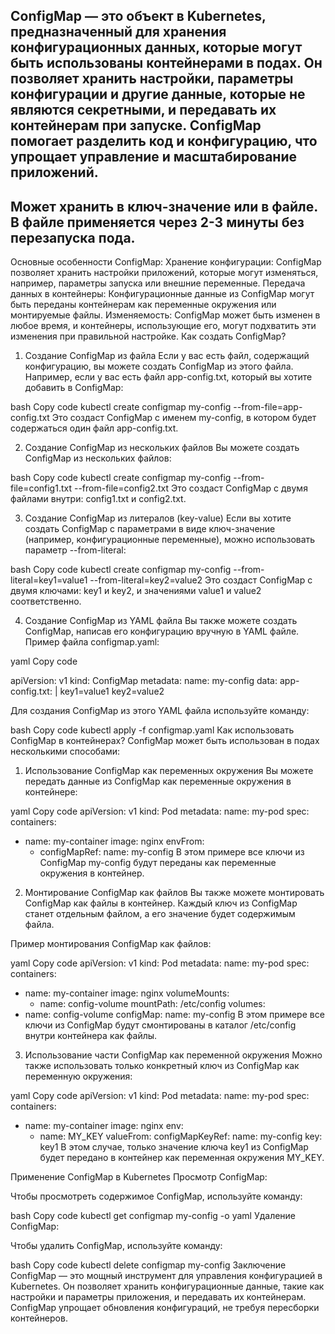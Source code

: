 ConfigMap — это объект в Kubernetes, предназначенный для хранения конфигурационных данных, которые могут быть использованы контейнерами в подах. 
Он позволяет хранить настройки, параметры конфигурации и другие данные, которые не являются секретными, и передавать их контейнерам при запуске. 
ConfigMap помогает разделить код и конфигурацию, что упрощает управление и масштабирование приложений.
-----------------------------------------
Может хранить в ключ-значение или в файле.
В файле применяется через 2-3 минуты без перезапуска пода.
-------------------------------------------

Основные особенности ConfigMap:
Хранение конфигурации: ConfigMap позволяет хранить настройки приложений, которые могут изменяться, например, параметры запуска или внешние переменные.
Передача данных в контейнеры: Конфигурационные данные из ConfigMap могут быть переданы контейнерам как переменные окружения или монтируемые файлы.
Изменяемость: ConfigMap может быть изменен в любое время, и контейнеры, использующие его, могут подхватить эти изменения при правильной настройке.
Как создать ConfigMap?
1. Создание ConfigMap из файла
Если у вас есть файл, содержащий конфигурацию, вы можете создать ConfigMap из этого файла. Например, если у вас есть файл app-config.txt, который вы хотите добавить в ConfigMap:

bash
Copy code
kubectl create configmap my-config --from-file=app-config.txt
Это создаст ConfigMap с именем my-config, в котором будет содержаться один файл app-config.txt.

2. Создание ConfigMap из нескольких файлов
Вы можете создать ConfigMap из нескольких файлов:

bash
Copy code
kubectl create configmap my-config --from-file=config1.txt --from-file=config2.txt
Это создаст ConfigMap с двумя файлами внутри: config1.txt и config2.txt.

3. Создание ConfigMap из литералов (key-value)
Если вы хотите создать ConfigMap с параметрами в виде ключ-значение (например, конфигурационные переменные), можно использовать параметр --from-literal:

bash
Copy code
kubectl create configmap my-config --from-literal=key1=value1 --from-literal=key2=value2
Это создаст ConfigMap с двумя ключами: key1 и key2, и значениями value1 и value2 соответственно.

4. Создание ConfigMap из YAML файла
Вы также можете создать ConfigMap, написав его конфигурацию вручную в YAML файле. Пример файла configmap.yaml:

yaml
Copy code

apiVersion: v1
kind: ConfigMap
metadata:
  name: my-config
data:
  app-config.txt: |
    key1=value1
    key2=value2

Для создания ConfigMap из этого YAML файла используйте команду:

bash
Copy code
kubectl apply -f configmap.yaml
Как использовать ConfigMap в контейнерах?
ConfigMap может быть использован в подах несколькими способами:

1. Использование ConfigMap как переменных окружения
Вы можете передать данные из ConfigMap как переменные окружения в контейнере:

yaml
Copy code
apiVersion: v1
kind: Pod
metadata:
  name: my-pod
spec:
  containers:
  - name: my-container
    image: nginx
    envFrom:
    - configMapRef:
        name: my-config
В этом примере все ключи из ConfigMap my-config будут переданы как переменные окружения в контейнер.

2. Монтирование ConfigMap как файлов
Вы также можете монтировать ConfigMap как файлы в контейнер. Каждый ключ из ConfigMap станет отдельным файлом, а его значение будет содержимым файла.

Пример монтирования ConfigMap как файлов:

yaml
Copy code
apiVersion: v1
kind: Pod
metadata:
  name: my-pod
spec:
  containers:
  - name: my-container
    image: nginx
    volumeMounts:
    - name: config-volume
      mountPath: /etc/config
  volumes:
  - name: config-volume
    configMap:
      name: my-config
В этом примере все ключи из ConfigMap будут смонтированы в каталог /etc/config внутри контейнера как файлы.

3. Использование части ConfigMap как переменной окружения
Можно также использовать только конкретный ключ из ConfigMap как переменную окружения:

yaml
Copy code
apiVersion: v1
kind: Pod
metadata:
  name: my-pod
spec:
  containers:
  - name: my-container
    image: nginx
    env:
    - name: MY_KEY
      valueFrom:
        configMapKeyRef:
          name: my-config
          key: key1
В этом случае, только значение ключа key1 из ConfigMap будет передано в контейнер как переменная окружения MY_KEY.

Применение ConfigMap в Kubernetes
Просмотр ConfigMap:

Чтобы просмотреть содержимое ConfigMap, используйте команду:

bash
Copy code
kubectl get configmap my-config -o yaml
Удаление ConfigMap:

Чтобы удалить ConfigMap, используйте команду:

bash
Copy code
kubectl delete configmap my-config
Заключение
ConfigMap — это мощный инструмент для управления конфигурацией в Kubernetes. Он позволяет хранить конфигурационные данные, такие как настройки и параметры приложения, и передавать их контейнерам. ConfigMap упрощает обновления конфигураций, не требуя пересборки контейнеров.
